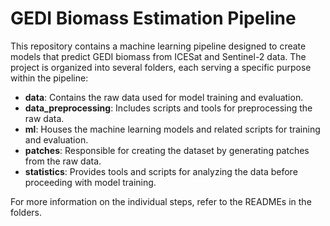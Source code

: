 # GEDI Biomass Estimation Pipeline

This repository contains a machine learning pipeline designed to create models that predict GEDI biomass from ICESat and Sentinel-2 data. The project is organized into several folders, each serving a specific purpose within the pipeline:

- **data**: Contains the raw data used for model training and evaluation.
- **data_preprocessing**: Includes scripts and tools for preprocessing the raw data.
- **ml**: Houses the machine learning models and related scripts for training and evaluation.
- **patches**: Responsible for creating the dataset by generating patches from the raw data.
- **statistics**: Provides tools and scripts for analyzing the data before proceeding with model training.

For more information on the individual steps, refer to the READMEs in the folders.